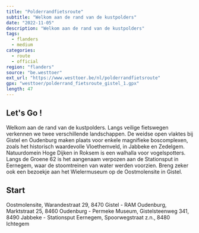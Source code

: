 ```yaml
---
title: "Polderrandfietsroute"
subtitle: "Welkom aan de rand van de kustpolders"
date: "2022-11-05"
description: "Welkom aan de rand van de kustpolders" 
tags:
  - flanders
  - medium
categories: 
  - route
  - official
region: "flanders"
source: "be.westtoer"
ext_url: "https://www.westtoer.be/nl/polderrandfietsroute"
gpx: "westtoer/polderrand_fietsroute_gistel_1.gpx"
length: 47
---
```


## Let's Go !

Welkom aan de rand van de kustpolders. Langs veilige fietswegen verkennen we twee verschillende landschappen. De weidse open vlaktes bij Gistel en Oudenburg maken plaats voor enkele magnifieke boscomplexen, zoals het historisch waardevolle Vloethemveld, in Jabbeke en Zedelgem. Natuurdomein Hoge Dijken in Roksem is een walhalla voor vogelspotters. Langs de Groene 62 is het aangenaam verpozen aan de Stationsput in Eernegem, waar de stoomtreinen van water werden voorzien. Breng zeker ook een bezoekje aan het Wielermuseum op de Oostmolensite in Gistel.

## Start 

Oostmolensite, Warandestraat 29, 8470 Gistel - RAM Oudenburg, Marktstraat 25, 8460 Oudenburg - Permeke Museum, Gistelsteenweg 341, 8490 Jabbeke - Stationsput Eernegem, Spoorwegstraat z.n., 8480 Ichtegem 


